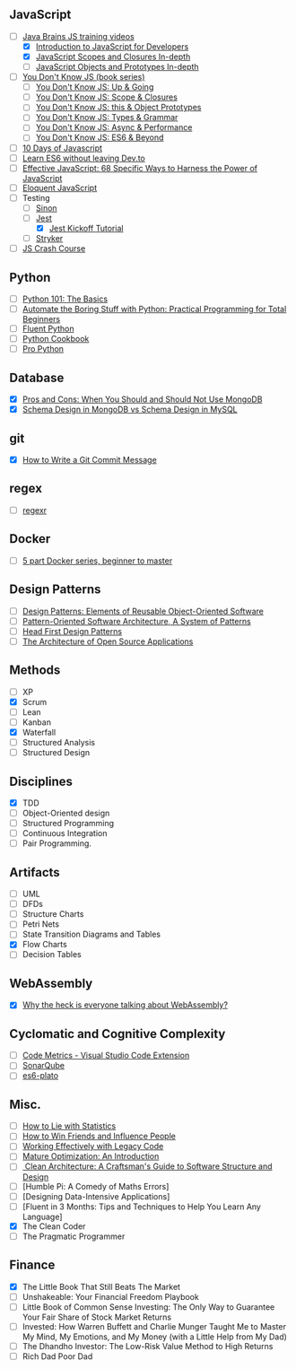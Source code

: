## JavaScript
- [ ] [Java Brains JS training videos](https://javabrains.io/topics/corejs/)
  - [x] [Introduction to JavaScript for Developers](https://www.youtube.com/playlist?list=PLqq-6Pq4lTTYFJxC9NLJ7dSTI5Z1WWB6K)
  - [x] [JavaScript Scopes and Closures In-depth](https://www.youtube.com/playlist?list=PLqq-6Pq4lTTZ_LyvzfrndUOkIvOF4y-_c)
  - [ ] [JavaScript Objects and Prototypes In-depth](https://www.youtube.com/playlist?list=PLqq-6Pq4lTTaflXUL0v3TSm86nodn0c_u)
- [ ] [You Don't Know JS (book series)](https://github.com/getify/You-Dont-Know-JS)</summary>
  - [ ] [You Don't Know JS: Up & Going](https://github.com/getify/You-Dont-Know-JS/blob/master/up%20&%20going/README.md#you-dont-know-js-up--going)
  - [ ] [You Don't Know JS: Scope & Closures](https://github.com/getify/You-Dont-Know-JS/blob/master/scope%20&%20closures/README.md#you-dont-know-js-scope--closures)
  - [ ] [You Don't Know JS: this & Object Prototypes](https://github.com/getify/You-Dont-Know-JS/blob/master/this%20&%20object%20prototypes/README.md#you-dont-know-js-this--object-prototypes)
  - [ ] [You Don't Know JS: Types & Grammar](https://github.com/getify/You-Dont-Know-JS/blob/master/types%20&%20grammar/README.md#you-dont-know-js-types--grammar)
  - [ ] [You Don't Know JS: Async & Performance](https://github.com/getify/You-Dont-Know-JS/blob/master/async%20&%20performance/README.md#you-dont-know-js-async--performance)
  - [ ] [You Don't Know JS: ES6 & Beyond](https://github.com/getify/You-Dont-Know-JS/blob/master/es6%20&%20beyond/README.md#you-dont-know-js-es6--beyond)
- [ ] [10 Days of Javascript](https://www.hackerrank.com/domains/tutorials/10-days-of-javascript)
- [ ] [Learn ES6 without leaving Dev.to](https://dev.to/andersonjoseph/learn-es6-without-leave-devto-57o3)
- [ ] [Effective JavaScript: 68 Specific Ways to Harness the Power of JavaScript](https://learning.oreilly.com/library/view/effective-javascript-68/9780132902281/)
- [ ] [Eloquent JavaScript](https://eloquentjavascript.net/)
- [ ] Testing
  - [ ] [Sinon](https://sinonjs.org/)
  - [ ] [Jest](https://jestjs.io/)
    - [x] [Jest Kickoff Tutorial](https://www.valentinog.com/blog/jest/)
  - [ ] [Stryker](https://stryker-mutator.io/)
- [ ] [JS Crash Course](https://developer.mozilla.org/en-US/docs/Web/JavaScript/A_re-introduction_to_JavaScript)

## Python
- [ ] [Python 101: The Basics](https://medium.com/the-renaissance-developer/python-101-the-basics-441136fb7cc3)
- [ ] [Automate the Boring Stuff with Python: Practical Programming for Total Beginners](https://books.google.co.uk/books?id=UEu0CAAAQBAJ)
- [ ] [Fluent Python](https://books.google.co.uk/books?id=bIZHCgAAQBAJ)
- [ ] [Python Cookbook](https://books.google.co.uk/books?id=1Shx_VXS6ioC)
- [ ] [Pro Python](https://books.google.co.uk/books?id=3VgnCgAAQBAJ)

## Database
- [x] [Pros and Cons: When You Should and Should Not Use MongoDB](https://www.percona.com/blog/pros-and-cons-when-you-should-and-should-not-use-mongodb/)
- [x] [Schema Design in MongoDB vs Schema Design in MySQL](https://www.percona.com/blog/2013/08/01/schema-design-in-mongodb-vs-schema-design-in-mysql/)

## git
- [x] [How to Write a Git Commit Message](https://chris.beams.io/posts/git-commit/)

## regex
- [ ] [regexr](https://regexr.com/)

## Docker
- [ ] [5 part Docker series, beginner to master](https://dev.to/softchris/5-part-docker-series-beginner-to-master-3m1b)

## Design Patterns
- [ ] [Design Patterns: Elements of Reusable Object-Oriented Software](https://books.google.co.uk/books/about/Design_Patterns.html?id=6oHuKQe3TjQC)
- [ ] [Pattern-Oriented Software Architecture, A System of Patterns](https://books.google.co.uk/books?id=j_ahu_BS3hAC)
- [ ] [Head First Design Patterns](https://books.google.co.uk/books/about/Head_First_Design_Patterns.html?id=GGpXN9SMELMC)
- [ ] [The Architecture of Open Source Applications](http://aosabook.org/en/index.html)

## Methods
- [ ] XP
- [x] Scrum
- [ ] Lean
- [ ] Kanban
- [x] Waterfall
- [ ] Structured Analysis
- [ ] Structured Design

## Disciplines
- [x] TDD
- [ ] Object-Oriented design
- [ ] Structured Programming
- [ ] Continuous Integration
- [ ] Pair Programming.

## Artifacts
- [ ] UML
- [ ] DFDs
- [ ] Structure Charts
- [ ] Petri Nets
- [ ] State Transition Diagrams and Tables
- [x] Flow Charts
- [ ] Decision Tables

## WebAssembly
- [x] [Why the heck is everyone talking about WebAssembly?](https://dev.to/captainsafia/why-the-heck-is-everyone-talking-about-webassembly-455a)

## Cyclomatic and Cognitive Complexity
 - [ ] [Code Metrics - Visual Studio Code Extension](https://marketplace.visualstudio.com/items?itemName=kisstkondoros.vscode-codemetrics)
 - [ ] [SonarQube](https://www.sonarqube.org/)
 - [ ] [es6-plato](https://www.npmjs.com/package/es6-plato)

## Misc.
- [ ] [How to Lie with Statistics](https://goo.gl/V7e4tS)
- [ ] [How to Win Friends and Influence People](https://books.google.co.uk/books?id=0dJDdw39UDMC&dq=how+to+win+friends+and+influence+people)
- [ ] [Working Effectively with Legacy Code](https://learning.oreilly.com/library/view/working-effectively-with/0131177052/)
- [ ] [Mature Optimization: An Introduction](http://carlos.bueno.org/optimization/)
- [ ] [
Clean Architecture: A Craftsman's Guide to Software Structure and Design](https://books.google.co.uk/books/about/Clean_Architecture.html?id=8ngAkAEACAAJ&redir_esc=y)
- [ ] [Humble Pi: A Comedy of Maths Errors]
- [ ] [Designing Data-Intensive Applications]
- [ ] [Fluent in 3 Months: Tips and Techniques to Help You Learn Any Language]
- [x] The Clean Coder
- [ ] The Pragmatic Programmer

## Finance
- [x] The Little Book That Still Beats The Market
- [ ] Unshakeable: Your Financial Freedom Playbook
- [ ] Little Book of Common Sense Investing: The Only Way to Guarantee Your Fair Share of Stock Market Returns
- [ ] Invested: How Warren Buffett and Charlie Munger Taught Me to Master My Mind, My Emotions, and My Money (with a Little Help from My Dad)
- [ ] The Dhandho Investor: The Low-Risk Value Method to High Returns
- [ ] Rich Dad Poor Dad
